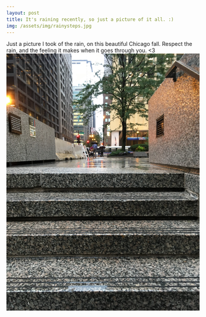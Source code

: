 ```yaml
---
layout: post
title: It's raining recently, so just a picture of it all. :)
img: /assets/img/rainysteps.jpg
---
```


Just a picture I took of the rain, on this beautiful Chicago fall. Respect the rain, and the feeling it makes when it goes through you. <3
![Steps](/assets/img/rainysteps.jpg)
